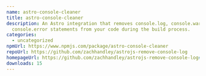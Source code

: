 ```yaml
---
name: astro-console-cleaner
title: astro-console-cleaner
description: An Astro integration that removes console.log, console.warn, and
  console.error statements from your code during the build process.
categories:
  - uncategorized
npmUrl: https://www.npmjs.com/package/astro-console-cleaner
repoUrl: https://github.com/zachhandley/astrojs-remove-console-log
homepageUrl: https://github.com/zachhandley/astrojs-remove-console-log#readme
downloads: 15
---
```

